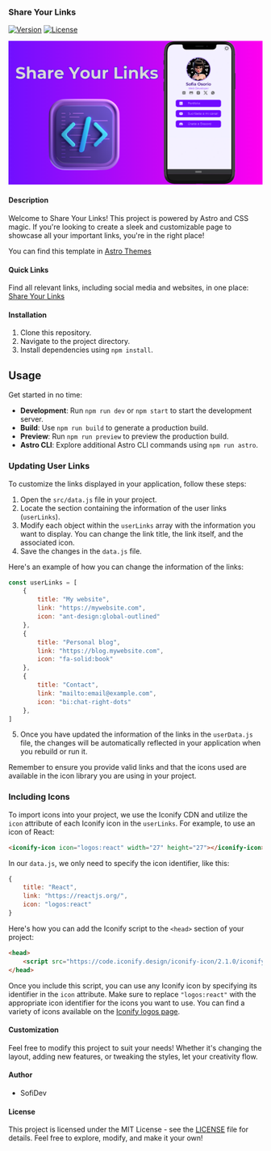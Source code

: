 ### Share Your Links

[![Version](https://img.shields.io/badge/version-0.0.1-blue.svg)](https://github.com/tu_usuario/tu_repositorio)
[![License](https://img.shields.io/badge/license-MIT-green.svg)](https://opensource.org/licenses/MIT)

![Portada](/public/img/portada.png)
#### Description

Welcome to Share Your Links! This project is powered by Astro and CSS magic. If you're looking to create a sleek and customizable page to showcase all your important links, you're in the right place!

You can find this template in [Astro Themes](https://portal.astro.build/themes/shareyourlinks/)

#### Quick Links

Find all relevant links, including social media and websites, in one place: [Share Your Links](https://example.com/share-your-links)

#### Installation

1. Clone this repository.
2. Navigate to the project directory.
3. Install dependencies using `npm install`.

## Usage

Get started in no time:

- **Development**: Run `npm run dev` or `npm start` to start the development server.
- **Build**: Use `npm run build` to generate a production build.
- **Preview**: Run `npm run preview` to preview the production build.
- **Astro CLI**: Explore additional Astro CLI commands using `npm run astro`.
### Updating User Links

To customize the links displayed in your application, follow these steps:

1. Open the `src/data.js` file in your project.
2. Locate the section containing the information of the user links (`userLinks`).
3. Modify each object within the `userLinks` array with the information you want to display. You can change the link title, the link itself, and the associated icon.
4. Save the changes in the `data.js` file.

Here's an example of how you can change the information of the links:

```javascript
const userLinks = [
    {
        title: "My website",
        link: "https://mywebsite.com",
        icon: "ant-design:global-outlined"
    },
    {
        title: "Personal blog",
        link: "https://blog.mywebsite.com",
        icon: "fa-solid:book"
    },
    {
        title: "Contact",
        link: "mailto:email@example.com",
        icon: "bi:chat-right-dots"
    },
]
```

5. Once you have updated the information of the links in the `userData.js` file, the changes will be automatically reflected in your application when you rebuild or run it.

Remember to ensure you provide valid links and that the icons used are available in the icon library you are using in your project.

### Including Icons

To import icons into your project, we use the Iconify CDN and utilize the `icon` attribute of each Iconify icon in the `userLinks`. For example, to use an icon of React:

```html
<iconify-icon icon="logos:react" width="27" height="27"></iconify-icon>
```

In our `data.js`, we only need to specify the icon identifier, like this:

```javascript
{
    title: "React",
    link: "https://reactjs.org/",
    icon: "logos:react"
}
```

Here's how you can add the Iconify script to the `<head>` section of your project:

```html
<head>
    <script src="https://code.iconify.design/iconify-icon/2.1.0/iconify-icon.min.js"></script>
</head>
```

Once you include this script, you can use any Iconify icon by specifying its identifier in the `icon` attribute. Make sure to replace `"logos:react"` with the appropriate icon identifier for the icons you want to use. You can find a variety of icons available on the [Iconify logos page](https://icon-sets.iconify.design/logos/).
#### Customization

Feel free to modify this project to suit your needs! Whether it's changing the layout, adding new features, or tweaking the styles, let your creativity flow.

#### Author

- SofiDev

#### License

This project is licensed under the MIT License - see the [LICENSE](LICENSE) file for details. Feel free to explore, modify, and make it your own!